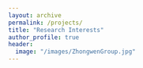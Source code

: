```yaml
---
layout: archive
permalink: /projects/
title: "Research Interests"
author_profile: true
header:
  image: "/images/ZhongwenGroup.jpg"
---
```

